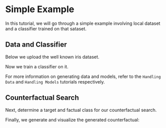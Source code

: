 # Simple Example

In this tutorial, we will go through a simple example involving local dataset and a classifier trained on that sataset.

## Data and Classifier

Below we upload the well known iris dataset.

Now we train a classifier on it.

For more information on generating data and models, refer to the `Handling Data` and `Handling Models` tutorials respectively.


## Counterfactual Search

Next, determine a target and factual class for our counterfactual search.



Finally, we generate and visualize the generated counterfactual:


